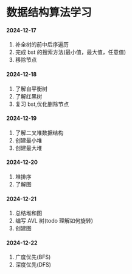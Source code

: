 # 数据结构算法学习

#### 2024-12-17

1. 补全树的前中后序遍历
2. 完成 bst 的搜索方法(最小值，最大值，任意值)
3. 移除节点

#### 2024-12-18

1. 了解自平衡树
2. 了解红黑树
3. 复习 bst,优化删除节点

#### 2024-12-19

1. 了解二叉堆数据结构
2. 创建最小堆
3. 创建最大堆

#### 2024-12-20

1. 堆排序
2. 了解图

#### 2024-12-21

1. 总结堆和图
2. 编写 AVL 树(todo 理解如何旋转)
3. 创建图

#### 2024-12-22

1. 广度优先(BFS)
2. 深度优先(DFS)

